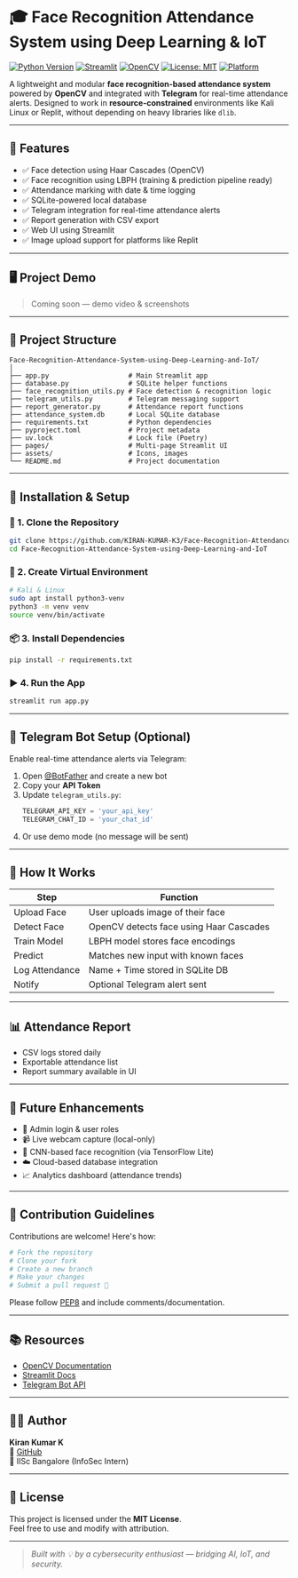 # 🎓 Face Recognition Attendance System using Deep Learning & IoT

[![Python Version](https://img.shields.io/badge/Python-3.8+-blue.svg)](https://www.python.org/)
[![Streamlit](https://img.shields.io/badge/Built%20with-Streamlit-ff69b4)](https://streamlit.io)
[![OpenCV](https://img.shields.io/badge/OpenCV-4.x-green)](https://opencv.org/)
[![License: MIT](https://img.shields.io/badge/License-MIT-yellow.svg)](LICENSE)
[![Platform](https://img.shields.io/badge/Platform-Kali%20Linux%20|%20Replit-lightgrey)](#)

A lightweight and modular **face recognition-based attendance system** powered by **OpenCV** and integrated with **Telegram** for real-time attendance alerts. Designed to work in **resource-constrained** environments like Kali Linux or Replit, without depending on heavy libraries like `dlib`.

---

## 📸 Features

- ✅ Face detection using Haar Cascades (OpenCV)
- ✅ Face recognition using LBPH (training & prediction pipeline ready)
- ✅ Attendance marking with date & time logging
- ✅ SQLite-powered local database
- ✅ Telegram integration for real-time attendance alerts
- ✅ Report generation with CSV export
- ✅ Web UI using Streamlit
- ✅ Image upload support for platforms like Replit

---

## 🖥️ Project Demo

> Coming soon — demo video & screenshots

---

## 📁 Project Structure

```
Face-Recognition-Attendance-System-using-Deep-Learning-and-IoT/
│
├── app.py                    # Main Streamlit app
├── database.py               # SQLite helper functions
├── face_recognition_utils.py # Face detection & recognition logic
├── telegram_utils.py         # Telegram messaging support
├── report_generator.py       # Attendance report functions
├── attendance_system.db      # Local SQLite database
├── requirements.txt          # Python dependencies
├── pyproject.toml            # Project metadata
├── uv.lock                   # Lock file (Poetry)
├── pages/                    # Multi-page Streamlit UI
├── assets/                   # Icons, images
└── README.md                 # Project documentation
```

---

## 🚀 Installation & Setup

### 🔧 1. Clone the Repository

```bash
git clone https://github.com/KIRAN-KUMAR-K3/Face-Recognition-Attendance-System-using-Deep-Learning-and-IoT.git
cd Face-Recognition-Attendance-System-using-Deep-Learning-and-IoT
```

### 🐍 2. Create Virtual Environment

```bash
# Kali & Linux
sudo apt install python3-venv
python3 -m venv venv
source venv/bin/activate
```

### 📦 3. Install Dependencies

```bash
pip install -r requirements.txt
```

### ▶️ 4. Run the App

```bash
streamlit run app.py
```

---

## 🤖 Telegram Bot Setup (Optional)

Enable real-time attendance alerts via Telegram:

1. Open [@BotFather](https://t.me/botfather) and create a new bot
2. Copy your **API Token**
3. Update `telegram_utils.py`:
   ```python
   TELEGRAM_API_KEY = 'your_api_key'
   TELEGRAM_CHAT_ID = 'your_chat_id'
   ```
4. Or use demo mode (no message will be sent)

---

## 🧠 How It Works

| Step | Function |
|------|----------|
| Upload Face | User uploads image of their face |
| Detect Face | OpenCV detects face using Haar Cascades |
| Train Model | LBPH model stores face encodings |
| Predict | Matches new input with known faces |
| Log Attendance | Name + Time stored in SQLite DB |
| Notify | Optional Telegram alert sent |

---

## 📊 Attendance Report

- CSV logs stored daily
- Exportable attendance list
- Report summary available in UI

---

## 🧪 Future Enhancements

- 🔐 Admin login & user roles
- 📹 Live webcam capture (local-only)
- 🧠 CNN-based face recognition (via TensorFlow Lite)
- ☁️ Cloud-based database integration
- 📈 Analytics dashboard (attendance trends)

---

## 🤝 Contribution Guidelines

Contributions are welcome! Here's how:

```bash
# Fork the repository
# Clone your fork
# Create a new branch
# Make your changes
# Submit a pull request 🚀
```

Please follow [PEP8](https://pep8.org/) and include comments/documentation.

---

## 📚 Resources

- [OpenCV Documentation](https://docs.opencv.org/)
- [Streamlit Docs](https://docs.streamlit.io/)
- [Telegram Bot API](https://core.telegram.org/bots/api)

---

## 👨‍💻 Author

**Kiran Kumar K**  
🔗 [GitHub](https://github.com/KIRAN-KUMAR-K3)  
📍 IISc Bangalore (InfoSec Intern)

---

## 📄 License

This project is licensed under the **MIT License**.  
Feel free to use and modify with attribution.

---

> _Built with 💡 by a cybersecurity enthusiast — bridging AI, IoT, and security._
